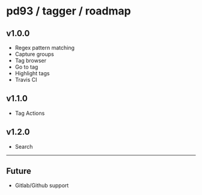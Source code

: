 # pd93 / tagger / roadmap

## v1.0.0

- Regex pattern matching
- Capture groups
- Tag browser
- Go to tag
- Highlight tags
- Travis CI

## v1.1.0

- Tag Actions

## v1.2.0

- Search

---

## Future

- Gitlab/Github support